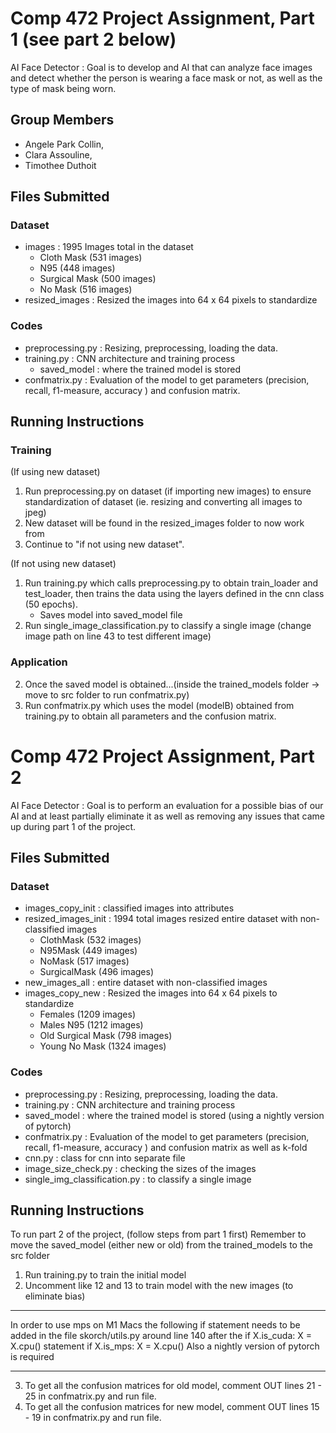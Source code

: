 # Comp 472 Project Assignment, Part 1 (see part 2 below)

AI Face Detector : Goal is to develop and AI that can analyze face images and detect whether the person is wearing a face mask or not, as well as the type of mask being worn.  

## Group Members
- Angele Park Collin,
- Clara Assouline,
- Timothee Duthoit

## Files Submitted

### Dataset

- images : 1995 Images total in the dataset
  - Cloth Mask (531 images)
  - N95 (448 images)
  - Surgical Mask (500 images)
  - No Mask (516 images)
- resized_images : Resized the images into 64 x 64 pixels to standardize

### Codes

- preprocessing.py : Resizing, preprocessing, loading the data.
- training.py : CNN architecture and training process
  - saved_model : where the trained model is stored
- confmatrix.py : Evaluation of the model to get parameters (precision, recall, f1-measure, accuracy ) and confusion matrix.

## Running Instructions

### Training 
(If using new dataset)
1. Run preprocessing.py on dataset (if importing new images) to ensure standardization of dataset (ie. resizing and converting all images to jpeg) 
2. New dataset will be found in the resized_images folder to now work from
3. Continue to "if not using new dataset".

(If not using new dataset)
1. Run training.py which calls preprocessing.py to obtain train_loader and test_loader, then trains the data using the layers defined in the cnn class (50 epochs).
   - Saves model into saved_model file
2. Run single_image_classification.py to classify a single image (change image path on line 43 to test different image)

### Application  
2. Once the saved model is obtained...(inside the trained_models folder -> move to src folder to run confmatrix.py)
3. Run confmatrix.py which uses the model (modelB) obtained from training.py to obtain all parameters and the confusion matrix.  

# Comp 472 Project Assignment, Part 2

AI Face Detector : Goal is to perform an evaluation for a possible bias of our AI and at least partially eliminate it as well as removing any issues that came up during part 1 of the project.

## Files Submitted

### Dataset

- images_copy_init : classified images into attributes
- resized_images_init : 1994 total images resized entire dataset with non-classified images 
  - ClothMask (532 images)
  - N95Mask (449 images)
  - NoMask (517 images)
  - SurgicalMask (496 images)
- new_images_all : entire dataset with non-classified images
- images_copy_new : Resized the images into 64 x 64 pixels to standardize
  - Females (1209 images)
  - Males N95 (1212 images)
  - Old Surgical Mask (798 images)
  - Young No Mask (1324 images)

### Codes

- preprocessing.py : Resizing, preprocessing, loading the data.
- training.py : CNN architecture and training process
- saved_model : where the trained model is stored (using a nightly version of pytorch)
- confmatrix.py : Evaluation of the model to get parameters (precision, recall, f1-measure, accuracy ) and confusion matrix as well as k-fold
- cnn.py : class for cnn into separate file 
- image_size_check.py : checking the sizes of the images
- single_img_classification.py : to classify a single image

## Running Instructions
To run part 2 of the project, (follow steps from part 1 first)
Remember to move the saved_model (either new or old) from the trained_models to the src folder

1. Run training.py to train the initial model
2. Uncomment like 12 and 13 to train model with the new images (to eliminate bias)
***
In order to use mps on M1 Macs the following if statement needs to be added in the file skorch/utils.py around
line 140 after the if X.is_cuda: X = X.cpu() statement
if X.is_mps:
    X = X.cpu()
Also a nightly version of pytorch is required
***
3. To get all the confusion matrices for old model, comment OUT lines 21 - 25 in confmatrix.py and run file. 
4. To get all the confusion matrices for new model, comment OUT lines 15 - 19 in confmatrix.py and run file.

